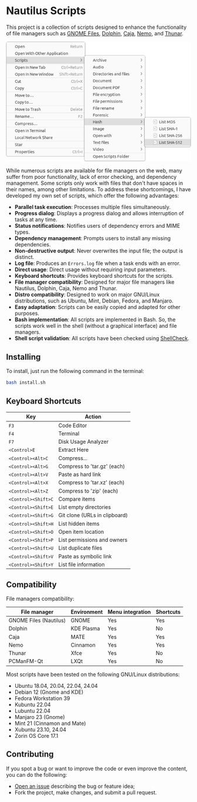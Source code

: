 # Nautilus Scripts

This project is a collection of scripts designed to enhance the functionality of file managers such as [GNOME Files](https://gitlab.gnome.org/GNOME/nautilus), [Dolphin](https://github.com/KDE/dolphin), [Caja](https://github.com/mate-desktop/caja), [Nemo](https://github.com/linuxmint/nemo), and [Thunar](https://gitlab.xfce.org/xfce/thunar).

![screenshot](.assets/screenshot.png)

While numerous scripts are available for file managers on the web, many suffer from poor functionality, lack of error checking, and dependency management. Some scripts only work with files that don't have spaces in their names, among other limitations. To address these shortcomings, I have developed my own set of scripts, which offer the following advantages:

- **Parallel task execution**: Processes multiple files simultaneously.
- **Progress dialog**: Displays a progress dialog and allows interruption of tasks at any time.
- **Status notifications**: Notifies users of dependency errors and MIME types.
- **Dependency management**: Prompts users to install any missing dependencies.
- **Non-destructive output**: Never overwrites the input file; the output is distinct.
- **Log file**: Produces an `Errors.log` file when a task ends with an error.
- **Direct usage**: Direct usage without requiring input parameters.
- **Keyboard shortcuts**: Provides keyboard shortcuts for the scripts.
- **File manager compatibility**: Designed for major file managers like Nautilus, Dolphin, Caja, Nemo and Thunar.
- **Distro compatibility**: Designed to work on major GNU/Linux distributions, such as Ubuntu, Mint, Debian, Fedora, and Manjaro.
- **Easy adaptation**: Scripts can be easily copied and adapted for other purposes.
- **Bash implementation**: All scripts are implemented in Bash. So, the scripts work well in the shell (without a graphical interface) and file managers.
- **Shell script validation**: All scripts have been checked using [ShellCheck](https://github.com/koalaman/shellcheck).

## Installing

To install, just run the following command in the terminal:

```sh
bash install.sh
```

## Keyboard Shortcuts

| Key                 | Action                        |
| ------------------- | ----------------------------- |
| `F3`                | Code Editor                   |
| `F4`                | Terminal                      |
| `F7`                | Disk Usage Analyzer           |
| `<Control>E`        | Extract Here                  |
| `<Control><Alt>C`   | Compress...                   |
| `<Control><Alt>G`   | Compress to 'tar.gz' (each)   |
| `<Control><Alt>V`   | Paste as hard link            |
| `<Control><Alt>X`   | Compress to 'tar.xz' (each)   |
| `<Control><Alt>Z`   | Compress to 'zip' (each)      |
| `<Control><Shift>C` | Compare items                 |
| `<Control><Shift>E` | List empty directories        |
| `<Control><Shift>G` | Git clone (URLs in clipboard) |
| `<Control><Shift>H` | List hidden items             |
| `<Control><Shift>O` | Open item location            |
| `<Control><Shift>P` | List permissions and owners   |
| `<Control><Shift>U` | List duplicate files          |
| `<Control><Shift>V` | Paste as symbolic link        |
| `<Control><Shift>Y` | List file information         |

## Compatibility

File managers compatibility:

| File manager           | Environment | Menu integration | Shortcuts |
| ---------------------- | ----------- | ---------------- | --------- |
| GNOME Files (Nautilus) | GNOME       | Yes              | Yes       |
| Dolphin                | KDE Plasma  | Yes              | No        |
| Caja                   | MATE        | Yes              | Yes       |
| Nemo                   | Cinnamon    | Yes              | Yes       |
| Thunar                 | Xfce        | Yes              | No        |
| PCManFM-Qt             | LXQt        | Yes              | No        |

Most scripts have been tested on the following GNU/Linux distributions:

- Ubuntu 18.04, 20.04, 22.04, 24.04
- Debian 12 (Gnome and KDE)
- Fedora Workstation 39
- Kubuntu 22.04
- Lubuntu 22.04
- Manjaro 23 (Gnome)
- Mint 21 (Cinnamon and Mate)
- Xubuntu 23.10, 24.04
- Zorin OS Core 17.1

## Contributing

If you spot a bug or want to improve the code or even improve the content, you can do the following:

- [Open an issue](https://github.com/cfgnunes/nautilus-scripts/issues/new)
  describing the bug or feature idea;
- Fork the project, make changes, and submit a pull request.
